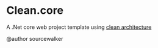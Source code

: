 # Clean.core
A .Net core web project template using [clean architecture](https://blog.cleancoder.com/uncle-bob/2012/08/13/the-clean-architecture.html)

@author sourcewalker
